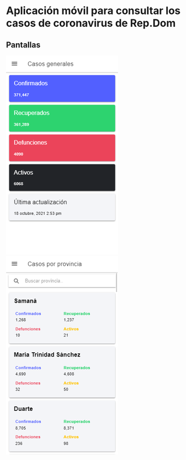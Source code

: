 # Aplicación móvil para consultar los casos de coronavirus de Rep.Dom

## Pantallas
![N|Solid](https://raw.githubusercontent.com/Erinxon/App-Movil-Covid-19-Rd/master/Screenshots/Pantalla1.png)
![N|Solid](https://raw.githubusercontent.com/Erinxon/App-Movil-Covid-19-Rd/master/Screenshots/Pantalla2.png)
